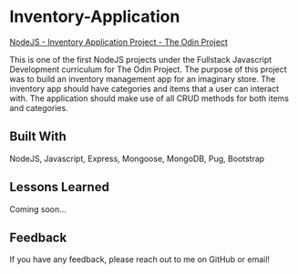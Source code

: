 # Inventory-Application

[NodeJS - Inventory Application Project - The Odin Project](https://www.theodinproject.com/lessons/nodejs-inventory-application)

This is one of the first NodeJS projects under the Fullstack Javascript Development curriculum for The Odin Project. The purpose of this project was to build an inventory management app for an imaginary store. The inventory app should have categories and items that a user can interact with. The application should make use of all CRUD methods for both items and categories.

## Built With

NodeJS, Javascript, Express, Mongoose, MongoDB, Pug, Bootstrap

## Lessons Learned

Coming soon...

## Feedback

If you have any feedback, please reach out to me on GitHub or email!
